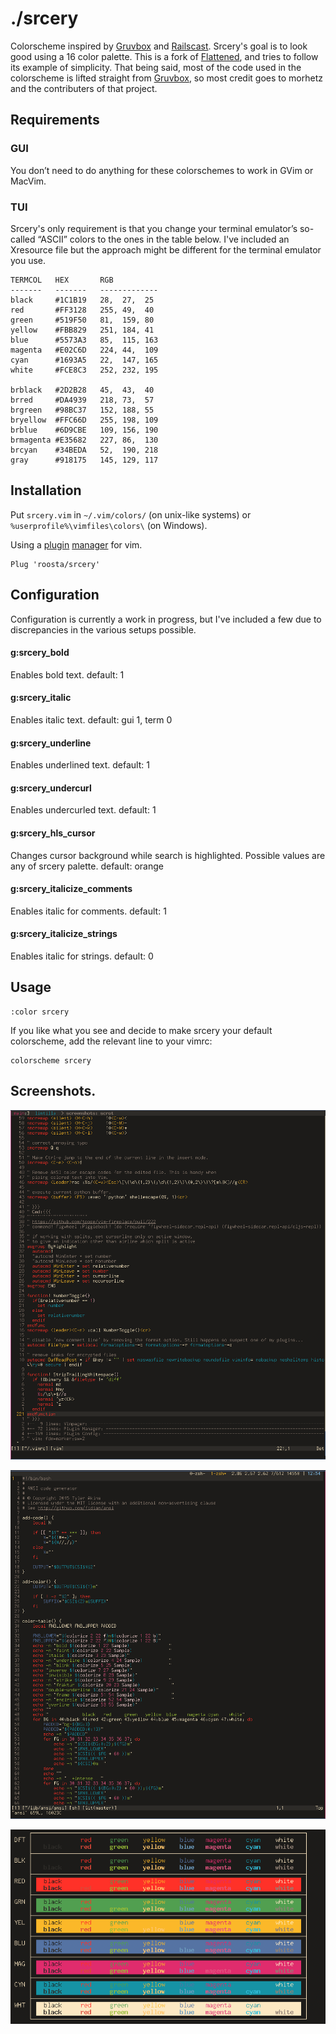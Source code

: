 ./srcery
================================

Colorscheme inspired by [Gruvbox](https://github.com/morhetz/gruvbox) and [Railscast](https://chriskempson.github.io/base16/#railscasts). Srcery's goal is to look good using a 16 color palette. This is a fork of [Flattened](https://github.com/romainl/flattened), and tries to follow its example of simplicity. That being said, most of the code used in the colorscheme is lifted straight from [Gruvbox](https://github.com/morhetz/gruvbox), so most credit goes to morhetz and the contributers of that project. 

## Requirements

### GUI

You don’t need to do anything for these colorschemes to work in GVim or MacVim.

### TUI

Srcery's only requirement is that you change your terminal emulator’s so-called “ASCII” colors to the ones in the table below.
I've included an Xresource file but the approach might be different for the terminal emulator you use.

```
TERMCOL   HEX       RGB
-------   -------   -------------
black     #1C1B19   28,  27,  25
red       #FF3128   255, 49,  40
green     #519F50   81,  159, 80
yellow    #FBB829   251, 184, 41
blue      #5573A3   85,  115, 163
magenta   #E02C6D   224, 44,  109
cyan      #1693A5   22,  147, 165
white     #FCE8C3   252, 232, 195

brblack   #2D2B28   45,  43,  40
brred     #DA4939   218, 73,  57
brgreen   #98BC37   152, 188, 55
bryellow  #FFC66D   255, 198, 109
brblue    #6D9CBE   109, 156, 190
brmagenta #E35682   227, 86,  130
brcyan    #34BEDA   52,  190, 218
gray      #918175   145, 129, 117
```

## Installation

Put `srcery.vim` in `~/.vim/colors/` (on unix-like systems) or `%userprofile%\vimfiles\colors\` (on Windows).

Using a [plugin](https://github.com/junegunn/vim-plug) [manager](https://github.com/tpope/vim-pathogen) for vim.
```vimrc
Plug 'roosta/srcery'
```

## Configuration

Configuration is currently a work in progress, but I've included a few due to discrepancies in the various setups possible.

#### g:srcery_bold

Enables bold text.
default: 1

#### g:srcery_italic

Enables italic text.
default: gui 1, term 0

#### g:srcery_underline

Enables underlined text.
default: 1

#### g:srcery_undercurl

Enables undercurled text.
default: 1

#### g:srcery_hls_cursor

Changes cursor background while search is highlighted. Possible values are any of srcery palette.
default: orange

#### g:srcery_italicize_comments

Enables italic for comments.
default: 1

#### g:srcery_italicize_strings

Enables italic for strings.
default: 0

## Usage
```
:color srcery
```

If you like what you see and decide to make srcery your default colorscheme, add the relevant line to your vimrc:
```
colorscheme srcery
```
## Screenshots.

![srcery vim](screenshots/srcery_vim.png)

![srcery bash](screenshots/srcery_bash.png)

![srcery table](screenshots/srcery_table.png)
